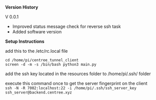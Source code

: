 **Version History**

V 0.0.1
- Improved status message check for reverse ssh task
- Added software version


**Setup Instructions**

add this to the /etc/rc.local file

`cd /home/pi/centree_tunnel_client`  
`screen -d -m -s /bin/bash python3 main.py`  

add the ssh key located in the resources folder to /home/pi/.ssh/ folder  

execute this command once to get the server fingerprint on the client  
`ssh -N -R 7002:localhost:22 -i /home/pi/.ssh/ssh_server_key ssh_server@backend.centree.xyz`

